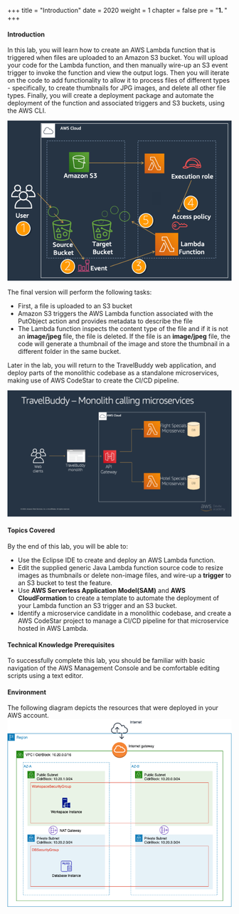 +++
title = "Introduction"
date = 2020
weight = 1
chapter = false
pre = "<b>1. </b>"
+++
#### Introduction

In this lab, you will learn how to create an AWS Lambda function that is triggered when files are uploaded to an Amazon S3 bucket. You will upload your code for the Lambda function, and then manually wire-up an S3 event trigger to invoke the function and view the output logs. Then you will iterate on the code to add functionality to allow it to process files of different types - specifically, to create thumbnails for JPG images, and delete all other file types. Finally, you will create a deployment package and automate the deployment of the function and associated triggers and S3 buckets, using the AWS CLI.

![Architecture](/images/1-introduction/info.png?featherlight=false&width=90pc)

The final version will perform the following tasks:
* First, a file is uploaded to an S3 bucket
* Amazon S3 triggers the AWS Lambda function associated with the PutObject action and provides metadata to describe the file
* The Lambda function inspects the content type of the file and if it is not an **image/jpeg** file, the file is deleted. If the file is an **image/jpeg** file, the code will generate a thumbnail of the image and store the thumbnail in a different folder in the same bucket.

Later in the lab, you will return to the TravelBuddy web application, and deploy parts of the monolithic codebase as a standalone microservices, making use of AWS CodeStar to create the CI/CD pipeline.

![Architecture](/images/1-introduction/monolithcallingmicro.png?featherlight=false&width=90pc)

#### Topics Covered
By the end of this lab, you will be able to:
* Use the Eclipse IDE to create and deploy an AWS Lambda function.
* Edit the supplied generic Java Lambda function source code to resize images as thumbnails or delete non-image files, and wire-up a **trigger** to an S3 bucket to test the feature.
* Use **AWS Serverless Application Model(SAM)** and **AWS CloudFormation** to create a template to automate the deployment of your Lambda function an S3 trigger and an S3 bucket.
* Identify a microservice candidate in a monolithic codebase, and create a AWS CodeStar project to manage a CI/CD pipeline for that microservice hosted in AWS Lambda.

#### Technical Knowledge Prerequisites
To successfully complete this lab, you should be familiar with basic navigation of the AWS Management Console and be comfortable editing scripts using a text editor.

#### Environment
The following diagram depicts the resources that were deployed in your AWS account.
![Architecture](/images/1-introduction/architecture.png?featherlight=false&width=50pc)